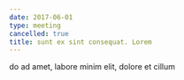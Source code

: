 ```yaml
---
date: 2017-06-01
type: meeting
cancelled: true
title: sunt ex sint consequat. Lorem
---
```

do ad amet, labore minim elit, dolore et cillum
